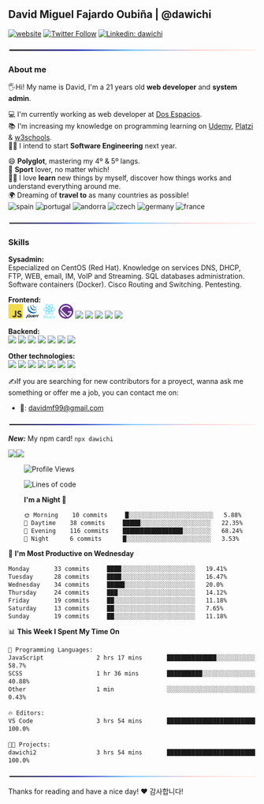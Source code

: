 ## David Miguel Fajardo Oubiña | @dawichi
[![website](https://img.shields.io/badge/Website-46a2f1.svg?&logo=Google-Chrome&logoColor=white&color=blueviolet&link=https://dawichi.dev)](https://dawichi.dev)
[![Twitter Follow](https://img.shields.io/twitter/follow/dawichi_?label=Follow)](https://twitter.com/dawichi_)
[![Linkedin: dawichi](https://img.shields.io/badge/-dawichi-blue?logo=Linkedin&logoColor=white&link=https://www.linkedin.com/in/dawichi/)](https://www.linkedin.com/in/dawichi/)

![----------------------------------------------------](https://github.com/Dawichi/Dawichi/blob/master/.github/hr-colored.png)

### About me
🖐Hi! My name is David, I'm a 21 years old **web developer** and **system admin**.
 
💻 I'm currently working as web developer at [Dos Espacios][1].  
📚 I'm increasing my knowledge on programming learning on [Udemy][2], [Platzi][3] & [w3schools][4].  
👨‍💻 I intend to start **Software Engineering** next year.

😄 <span title="Spanish, Galician, English">**Polyglot**</span>, mastering my <span title="German">4º</span> & <span title="Korean">5º</span> langs.  
🏀 **Sport** lover, no matter which!  
👨‍🔬 I love **learn** new things by myself, discover how things works and understand everything around me.  
🌍 Dreaming of **travel to** as many countries as possible!  
<img alt="spain" src="https://emojipedia-us.s3.dualstack.us-west-1.amazonaws.com/thumbs/120/apple/237/flag-for-spain_1f1ea-1f1f8.png" width="30" />
<img alt="portugal" src="https://emojipedia-us.s3.dualstack.us-west-1.amazonaws.com/thumbs/120/apple/237/flag-for-portugal_1f1f5-1f1f9.png" width="30" />
<img alt="andorra" src="https://emojipedia-us.s3.dualstack.us-west-1.amazonaws.com/thumbs/120/apple/237/flag-for-andorra_1f1e6-1f1e9.png" width="30" />
<img alt="czech" src="https://emojipedia-us.s3.dualstack.us-west-1.amazonaws.com/thumbs/120/apple/237/flag-for-czech-republic_1f1e8-1f1ff.png" width="30" />
<img alt="germany" src="https://emojipedia-us.s3.dualstack.us-west-1.amazonaws.com/thumbs/120/apple/237/flag-for-germany_1f1e9-1f1ea.png" width="30" />
<img alt="france" src="https://emojipedia-us.s3.dualstack.us-west-1.amazonaws.com/thumbs/120/apple/237/flag-for-france_1f1eb-1f1f7.png" width="30" />

![----------------------------------------------------](https://github.com/Dawichi/Dawichi/blob/master/.github/hr-colored.png)

### Skills
**Sysadmin:**  
Especialized on CentOS (Red Hat). Knowledge on services DNS, DHCP, FTP, WEB, email, IM, VoIP and Streaming. SQL databases administration. Software containers (Docker). Cisco Routing and Switching. Pentesting.

**Frontend:**  
<img width="30" src="https://raw.githubusercontent.com/devicons/devicon/master/icons/javascript/javascript-original.svg"/>
<img width="30" src="https://raw.githubusercontent.com/devicons/devicon/master/icons/jquery/jquery-original-wordmark.svg" />
<img width="30" src="https://raw.githubusercontent.com/devicons/devicon/master/icons/react/react-original-wordmark.svg" />
<img width="30" src="https://raw.githubusercontent.com/devicons/devicon/master/icons/gatsby/gatsby-original.svg" />
<img width="30" src="https://img.icons8.com/color/2x/graphql.png" />
<img width="30" src="https://devicon.dev/devicon.git/icons/typescript/typescript-original.svg"  />
<img width="30" src="https://devicon.dev/devicon.git/icons/angularjs/angularjs-original.svg" />
<img width="30" src="https://devicon.dev/devicon.git/icons/css3/css3-original.svg"  />
<img width="30" src="https://devicon.dev/devicon.git/icons/sass/sass-original.svg" />

**Backend:**  
<img width="30" src="https://devicon.dev/devicon.git/icons/mysql/mysql-original.svg" />
<img width="30" src="https://devicon.dev/devicon.git/icons/mongodb/mongodb-original.svg" />
<img width="30" src="https://devicon.dev/devicon.git/icons/nodejs/nodejs-original.svg" />
<img width="30" src="https://devicon.dev/devicon.git/icons/express/express-original.svg"  />
<img width="30" src="https://devicon.dev/devicon.git/icons/php/php-plain.svg" />
<img width="30" src="https://devicon.dev/devicon.git/icons/laravel/laravel-plain.svg" />
<img width="30" src="https://devicon.dev/devicon.git/icons/symfony/symfony-original.svg" />

**Other technologies:**  
<img width="30" src="https://devicon.dev/devicon.git/icons/wordpress/wordpress-plain.svg" />
<img width="30" src="https://www.flaticon.es/svg/static/icons/svg/825/825533.svg" />
<img width="30" src="https://devicon.dev/devicon.git/icons/drupal/drupal-original.svg" />
<img width="30" src="https://devicon.dev/devicon.git/icons/slack/slack-original.svg" />
<img width="30" src="https://devicon.dev/devicon.git/icons/trello/trello-plain.svg" />
<img width="30" src="https://devicon.dev/devicon.git/icons/git/git-original.svg" />
<img width="30" src="https://devicon.dev/devicon.git/icons/github/github-original.svg" />


✍If you are searching for new contributors for a proyect, wanna ask me something or offer me a job, you can contact me on:

- 📧: [davidmf99@gmail.com](mailto:davidmf99@gmail.com)

![----------------------------------------------------](https://github.com/Dawichi/Dawichi/blob/master/.github/hr-colored.png)

***New:*** My npm card! `npx dawichi`<br/>

<!-- Github Readme Stats - Projects, most used languages and user info -->
<div>
 <img style="float:left" height="165px" align="center" src="https://github-readme-stats.dawichi.vercel.app/api/top-langs/?username=dawichi&layout=compact&theme=tokyonight" />
 <img style="float:left" height="165px" align="center" src="https://github-readme-stats.dawichi.vercel.app/api?username=dawichi&show_icons=true&include_all_commits=true&theme=tokyonight" />
</div><br/>

<!-- Wakatime Stats -->
<!--START_SECTION:waka-->
![Profile Views](http://img.shields.io/badge/Profile%20Views-5-blue)

![Lines of code](https://img.shields.io/badge/From%20Hello%20World%20I%27ve%20Written-251858%20lines%20of%20code-blue)

**I'm a Night 🦉** 

```text
🌞 Morning    10 commits     █░░░░░░░░░░░░░░░░░░░░░░░░   5.88% 
🌆 Daytime    38 commits     █████░░░░░░░░░░░░░░░░░░░░   22.35% 
🌃 Evening    116 commits    █████████████████░░░░░░░░   68.24% 
🌙 Night      6 commits      █░░░░░░░░░░░░░░░░░░░░░░░░   3.53%

```
📅 **I'm Most Productive on Wednesday** 

```text
Monday       33 commits     ████░░░░░░░░░░░░░░░░░░░░░   19.41% 
Tuesday      28 commits     ████░░░░░░░░░░░░░░░░░░░░░   16.47% 
Wednesday    34 commits     █████░░░░░░░░░░░░░░░░░░░░   20.0% 
Thursday     24 commits     ███░░░░░░░░░░░░░░░░░░░░░░   14.12% 
Friday       19 commits     ██░░░░░░░░░░░░░░░░░░░░░░░   11.18% 
Saturday     13 commits     ██░░░░░░░░░░░░░░░░░░░░░░░   7.65% 
Sunday       19 commits     ██░░░░░░░░░░░░░░░░░░░░░░░   11.18%

```


📊 **This Week I Spent My Time On** 

```text
💬 Programming Languages: 
JavaScript               2 hrs 17 mins       ██████████████░░░░░░░░░░░   58.7% 
SCSS                     1 hr 36 mins        ██████████░░░░░░░░░░░░░░░   40.88% 
Other                    1 min               ░░░░░░░░░░░░░░░░░░░░░░░░░   0.43%

🔥 Editors: 
VS Code                  3 hrs 54 mins       █████████████████████████   100.0%

🐱‍💻 Projects: 
dawichi2                 3 hrs 54 mins       █████████████████████████   100.0%

```


<!--END_SECTION:waka-->

![----------------------------------------------------](https://github.com/Dawichi/Dawichi/blob/master/.github/hr-colored.png)

Thanks for reading and have a nice day!
♥ 감사합니다!





<!-- Links -->
[1]: https://www.dosespacios.com/ "dosespacios.com"
[2]: https://www.udemy.com/ "udemy.com"
[3]: https://platzi.com/ "platzi.com"
[4]: https://www.w3schools.com/ "w3schools.com"

<!--
Icons from:
https://devicon.dev/
https://github.com/devicons/devicon/

Stats from:
https://github.com/anuraghazra/github-readme-stats

Wakatime stats from:
https://github.com/anmol098/waka-readme-stats
-->



<!--
**Dawichi/Dawichi** is a ✨ _special_ ✨ repository because its `README.md` (this file) appears on your GitHub profile.

Here are some ideas to get you started:
- 🔭 I’m currently working on ...
- 🌱 I’m currently learning ...
- 👯 I’m looking to collaborate on ...
- 🤔 I’m looking for help with ...
- 💬 Ask me about ...
- 📫 How to reach me: ...
- 😄 Pronouns: ...
- ⚡ Fun fact: ...
-->



